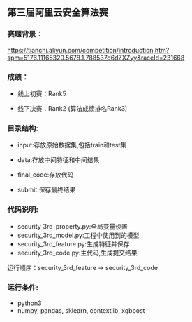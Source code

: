 ## 第三届阿里云安全算法赛

### 赛题背景：
https://tianchi.aliyun.com/competition/introduction.htm?spm=5176.11165320.5678.1.788537d6dZXZyy&raceId=231668


### 成绩：

- 线上初赛：Rank5


- 线下决赛：Rank2 (算法成绩排名Rank3)


### 目录结构:

- input:存放原始数据集,包括train和test集

- data:存放中间特征和中间结果

- final_code:存放代码

- submit:保存最终结果


### 代码说明:
- security_3rd_property.py:全局变量设置
- security_3rd_model.py:工程中使用到的模型
- security_3rd_feature.py:生成特征并保存
- security_3rd_code.py:主代码,生成提交结果

运行顺序：security_3rd_feature -> security_3rd_code


### 运行条件:
- python3
- numpy, pandas, sklearn, contextlib, xgboost





